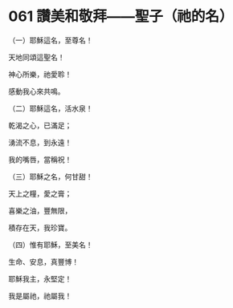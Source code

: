 # 061 讚美和敬拜——聖子（祂的名）

（一）耶穌這名，至尊名！

天地同頌這聖名！

神心所樂，祂愛聆！

感動我心來共鳴。

（二）耶穌這名，活水泉！

乾渴之心，已滿足；

湧流不息，到永遠！

我的嘴唇，當稱祝！

（三）耶穌之名，何甘甜！

天上之糧，愛之膏；

喜樂之油，豐無限，

積存在天，我珍寶。

（四）惟有耶穌，至美名！

生命、安息，真豐博！

耶穌我主，永堅定！

我是屬祂，祂屬我！

